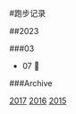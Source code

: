 #跑步记录

##2023

###03

* 07 💪

 

###Archive

[2017](/archive/2017.md)
[2016](/archive/2016.md)
[2015](/archive/2015.md)
